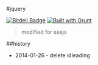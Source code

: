 #jquery

[![Bitdeli Badge](https://d2weczhvl823v0.cloudfront.net/crossjs/jquery/trend.png)](https://bitdeli.com/free "Bitdeli Badge")
[![Built with Grunt](https://cdn.gruntjs.com/builtwith.png)](http://gruntjs.com/)

 > modified for seajs

##history

 - 2014-01-26 - delete idleading
